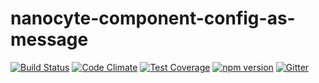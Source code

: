 # nanocyte-component-config-as-message

[![Build Status](https://travis-ci.org/octoblu/nanocyte-component-config-as-message.svg?branch=master)](https://travis-ci.org/octoblu/nanocyte-component-config-as-message)
[![Code Climate](https://codeclimate.com/github/octoblu/nanocyte-component-config-as-message/badges/gpa.svg)](https://codeclimate.com/github/octoblu/nanocyte-component-config-as-message)
[![Test Coverage](https://codeclimate.com/github/octoblu/nanocyte-component-config-as-message/badges/coverage.svg)](https://codeclimate.com/github/octoblu/nanocyte-component-config-as-message)
[![npm version](https://badge.fury.io/js/nanocyte-component-config-as-message.svg)](http://badge.fury.io/js/nanocyte-component-config-as-message)
[![Gitter](https://badges.gitter.im/octoblu/help.svg)](https://gitter.im/octoblu/help)
